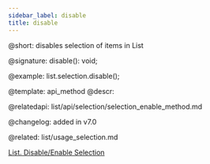 ```yaml
---
sidebar_label: disable
title: disable
---          
```


@short: disables selection of items in List

@signature: disable(): void;

@example:
list.selection.disable();

@template: api_method
@descr:

@relatedapi: 
list/api/selection/selection_enable_method.md



@changelog:
added in v7.0

@related: list/usage_selection.md

[List. Disable/Enable Selection](https://snippet.dhtmlx.com/i4zj985o)